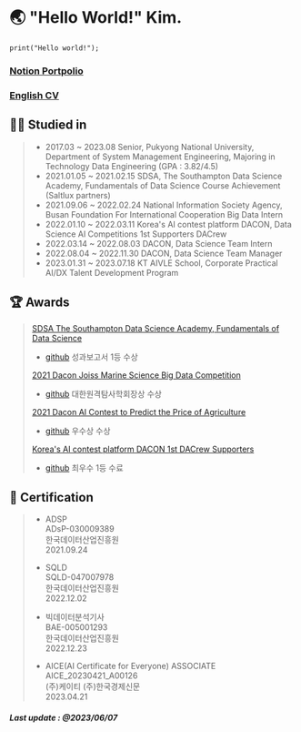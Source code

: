 # 🌏 "Hello World!" Kim. 


``` Python3
print("Hello world!");
```

### [Notion Portpolio](https://aquatic-avocado-034.notion.site/Hello-World-Kim-85cedbf2d0f54cc199316a535777e234)

### [English CV](https://github.com/worldpapa/engCV)


## 👨‍🎓 Studied in

> * 2017.03 ~ 2023.08 Senior, Pukyong National University, Department of System Management Engineering, Majoring in Technology Data Engineering (GPA : 3.82/4.5)
> * 2021.01.05 ~ 2021.02.15 SDSA, The Southampton Data Science Academy, Fundamentals of Data Science Course Achievement (Saltlux partners)
> * 2021.09.06 ~ 2022.02.24 National Information Society Agency, Busan Foundation For International Cooperation Big Data Intern
> * 2022.01.10 ~ 2022.03.11 Korea's AI contest platform DACON, Data Science AI Competitions 1st Supporters DACrew
> * 2022.03.14 ~ 2022.08.03 DACON, Data Science Team Intern
> * 2022.08.04 ~ 2022.11.30 DACON, Data Science Team Manager
> * 2023.01.31 ~ 2023.07.18 KT AIVLE School, Corporate Practical AI/DX Talent Development Program
## 🏆 Awards

> [SDSA The Southampton Data Science Academy, Fundamentals of Data Science](https://cms.pknu.ac.kr/pknusme/view.do?no=13640&idx=483693&view=view&pageIndex=1&sv=&sw=)
> * [github](https://github.com/worldpapa/gStep)
> 성과보고서 1등 수상
>
> [2021 Dacon Joiss Marine Science Big Data Competition](https://dacon.io/competitions/official/235793/overview/description)
> * [github](https://github.com/worldpapa/joiss)
> 대한원격탐사학회장상 수상
> 
> [2021 Dacon AI Contest to Predict the Price of Agriculture](https://dacon.io/competitions/official/235801/overview/description)
> * [github](https://github.com/worldpapa/Nongsan)
> 우수상 수상
>
> [Korea's AI contest platform DACON 1st DACrew Supporters](https://dacon.io/more/notice/90)
> * [github](https://github.com/worldpapa/1stDACrew)
>  최우수 1등 수료

## 🏹 Certification

> * ADSP   
> ADsP-030009389   
> 한국데이터산업진흥원      
> 2021.09.24   
> 
> * SQLD   
> SQLD-047007978   
> 한국데이터산업진흥원    
> 2022.12.02   
> 
> * 빅데이터분석기사   
> BAE-005001293    
> 한국데이터산업진흥원       
> 2022.12.23   
>          
> * AICE(AI Certificate for Everyone) ASSOCIATE   
> AICE_20230421_A00126   
> (주)케이티 (주)한국경제신문   
> 2023.04.21   

##### Last update : @2023/06/07

<!-- > [2021 AIfactory EWP Power Generation Big Data Competition](http://aifactory.space/competition/detail/1906)
> * [github](https://github.com/worldpapa/ewp_windpower)
> 장려상 수상 -->

